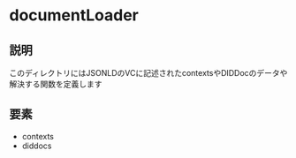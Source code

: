 # documentLoader

## 説明

このディレクトリにはJSONLDのVCに記述されたcontextsやDIDDocのデータや解決する関数を定義します

## 要素

- contexts
- diddocs
